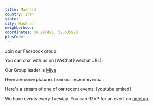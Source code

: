 ```yaml
---
title: Mashhad
country: Iran
state: 
city: Mashhad
neighborhood: 
coordinates: 36.297495, 59.605923
plusCode:
---
```

Join our [Facebook group](https://www.facebook.com/groups/free.code.camp.mashhad).

You can chat with us on [WeChat](wechat URL).

Our Group leader is [Miya](freecodecamp.org/miya)

Here are some pictures from our recent events:
![]().

Here's a stream of one of our recent events:
[youtube embed]

We have events every Tuesday. You can RSVP for an event on [meetup](meetupurl).
